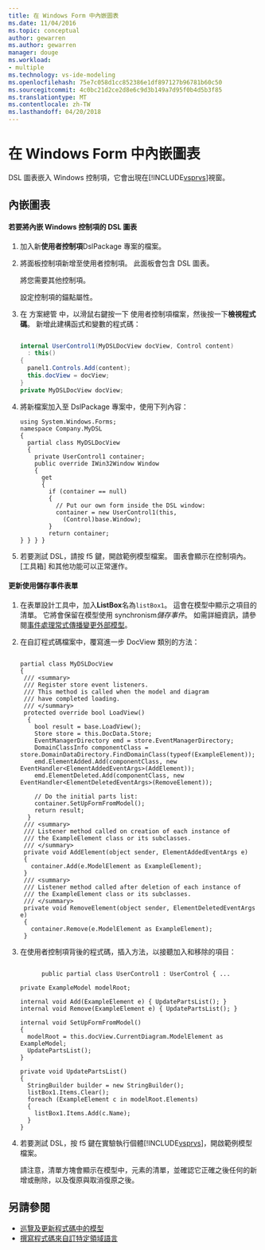 ```yaml
---
title: 在 Windows Form 中內嵌圖表
ms.date: 11/04/2016
ms.topic: conceptual
author: gewarren
ms.author: gewarren
manager: douge
ms.workload:
- multiple
ms.technology: vs-ide-modeling
ms.openlocfilehash: 75e7c058d1cc852386e1df897127b96781b60c50
ms.sourcegitcommit: 4c0bc21d2ce2d8e6c9d3b149a7d95f0b4d5b3f85
ms.translationtype: MT
ms.contentlocale: zh-TW
ms.lasthandoff: 04/20/2018
---
```

# <a name="embedding-a-diagram-in-a-windows-form"></a>在 Windows Form 中內嵌圖表
DSL 圖表嵌入 Windows 控制項，它會出現在[!INCLUDE[vsprvs](../code-quality/includes/vsprvs_md.md)]視窗。

## <a name="embedding-a-diagram"></a>內嵌圖表

#### <a name="to-embed-a-dsl-diagram-in-a-windows-control"></a>若要將內嵌 Windows 控制項的 DSL 圖表

1.  加入新**使用者控制項**DslPackage 專案的檔案。

2.  將面板控制項新增至使用者控制項。 此面板會包含 DSL 圖表。

     將您需要其他控制項。

     設定控制項的錨點屬性。

3.  在 方案總管 中，以滑鼠右鍵按一下 使用者控制項檔案，然後按一下**檢視程式碼**。 新增此建構函式和變數的程式碼：

    ```csharp

    internal UserControl1(MyDSLDocView docView, Control content)
      : this()
    {
      panel1.Controls.Add(content);
      this.docView = docView;
    }
    private MyDSLDocView docView;

    ```

4.  將新檔案加入至 DslPackage 專案中，使用下列內容：

    ```
    using System.Windows.Forms;
    namespace Company.MyDSL
    {
      partial class MyDSLDocView
      {
        private UserControl1 container;
        public override IWin32Window Window
        {
          get
          {
            if (container == null)
            {
              // Put our own form inside the DSL window:
              container = new UserControl1(this,
                (Control)base.Window);
            }
            return container;
    } } } }

    ```

5.  若要測試 DSL，請按 f5 鍵，開啟範例模型檔案。 圖表會顯示在控制項內。 [工具箱] 和其他功能可以正常運作。

#### <a name="updating-the-form-using-store-events"></a>更新使用儲存事件表單

1.  在表單設計工具中，加入**ListBox**名為`listBox1`。 這會在模型中顯示之項目的清單。 它將會保留在模型使用 synchronism*儲存事件*。 如需詳細資訊，請參閱[事件處理常式傳播變更外部模型](../modeling/event-handlers-propagate-changes-outside-the-model.md)。

2.  在自訂程式碼檔案中，覆寫進一步 DocView 類別的方法：

    ```

    partial class MyDSLDocView
    {
     /// <summary>
     /// Register store event listeners.
     /// This method is called when the model and diagram
     /// have completed loading.
     /// </summary>
     protected override bool LoadView()
      {
        bool result = base.LoadView();
        Store store = this.DocData.Store;
        EventManagerDirectory emd = store.EventManagerDirectory;
        DomainClassInfo componentClass = store.DomainDataDirectory.FindDomainClass(typeof(ExampleElement));
        emd.ElementAdded.Add(componentClass, new EventHandler<ElementAddedEventArgs>(AddElement));
        emd.ElementDeleted.Add(componentClass, new EventHandler<ElementDeletedEventArgs>(RemoveElement));

        // Do the initial parts list:
        container.SetUpFormFromModel();
        return result;
      }
     /// <summary>
     /// Listener method called on creation of each instance of
     /// the ExampleElement class or its subclasses.
     /// </summary>
     private void AddElement(object sender, ElementAddedEventArgs e)
     {
       container.Add(e.ModelElement as ExampleElement);
     }
     /// <summary>
     /// Listener method called after deletion of each instance of
     /// the ExampleElement class or its subclasses.
     /// </summary>
     private void RemoveElement(object sender, ElementDeletedEventArgs e)
     {
       container.Remove(e.ModelElement as ExampleElement);
     }

    ```

3.  在使用者控制項背後的程式碼，插入方法，以接聽加入和移除的項目：

    ```

          public partial class UserControl1 : UserControl { ...

    private ExampleModel modelRoot;

    internal void Add(ExampleElement e) { UpdatePartsList(); }
    internal void Remove(ExampleElement e) { UpdatePartsList(); }

    internal void SetUpFormFromModel()
    {
      modelRoot = this.docView.CurrentDiagram.ModelElement as ExampleModel;
      UpdatePartsList();
    }

    private void UpdatePartsList()
    {
      StringBuilder builder = new StringBuilder();
      listBox1.Items.Clear();
      foreach (ExampleElement c in modelRoot.Elements)
      {
        listBox1.Items.Add(c.Name);
      }
    }

    ```

4.  若要測試 DSL，按 f5 鍵在實驗執行個體[!INCLUDE[vsprvs](../code-quality/includes/vsprvs_md.md)]，開啟範例模型檔案。

     請注意，清單方塊會顯示在模型中，元素的清單，並確認它正確之後任何的新增或刪除，以及復原與取消復原之後。

## <a name="see-also"></a>另請參閱

- [巡覽及更新程式碼中的模型](../modeling/navigating-and-updating-a-model-in-program-code.md)
- [撰寫程式碼來自訂特定領域語言](../modeling/writing-code-to-customise-a-domain-specific-language.md)
